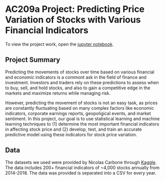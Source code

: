 # AC209a Project: Predicting Price Variation of Stocks with Various Financial Indicators

To view the project work, open the [jupyter notebook](https://github.com/hamzehbhamdan/AC209a-Project/blob/main/financial_indicators_project.ipynb).

## Project Summary

Predicting the movements of stocks over time based on various financial and economic indicators is a commont ask in the field of finance and investment. Investors and traders rely on these predictions to assess when to buy, sell, and hold stocks, and also to gain a competitive edge in the markets and maximize returns while managing risk. 

However, predicting the movement of stocks is not an easy task, as prices are constantly fluctuating based on many complex factors like economic indicators, corporate earnings reports, geopoligical events, and market sentiment. In this project, our goal is to use statistical learning and machine learning techniques to (1) determine the most important financial indicators in affecting stock price and (2) develop, test, and train an accurate predictive model using these indicators for stock price variation.

## Data

The datasets we used were provided by Nicolas Carbone through [Kaggle](https://www.kaggle.com/datasets/cnic92/200-financial-indicators-of-us-stocks-20142018). The data includes 200+ financial indicators of ~4,000 stocks annually from 2014-2018. The data was provided is separated into a CSV for every year. 
